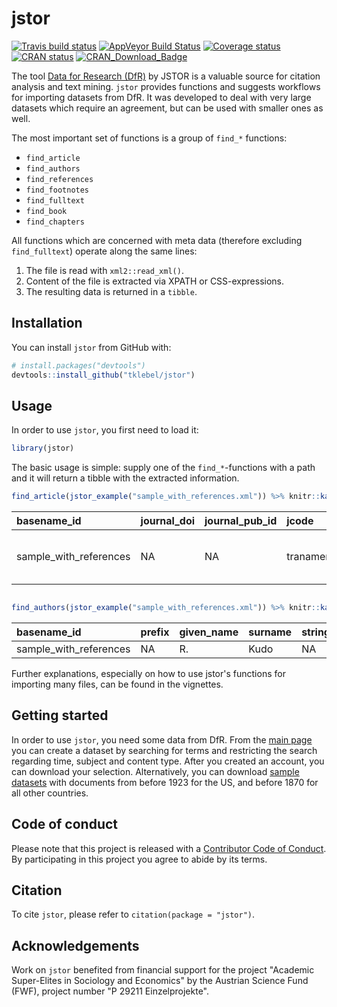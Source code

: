 
<!-- README.md is generated from README.Rmd. Please edit that file -->
jstor
=====

[![Travis build status](https://travis-ci.org/tklebel/jstor.svg?branch=master)](https://travis-ci.org/tklebel/jstor) [![AppVeyor Build Status](https://ci.appveyor.com/api/projects/status/github/tklebel/jstor?branch=master&svg=true)](https://ci.appveyor.com/project/tklebel/jstor) [![Coverage status](https://codecov.io/gh/tklebel/jstor/branch/master/graph/badge.svg)](https://codecov.io/github/tklebel/jstor?branch=master) [![CRAN status](http://www.r-pkg.org/badges/version/jstor)](https://cran.r-project.org/package=jstor) [![CRAN\_Download\_Badge](http://cranlogs.r-pkg.org/badges/jstor)](https://CRAN.R-project.org/package=jstor)

The tool [Data for Research (DfR)](http://www.jstor.org/dfr/) by JSTOR is a valuable source for citation analysis and text mining. `jstor` provides functions and suggests workflows for importing datasets from DfR. It was developed to deal with very large datasets which require an agreement, but can be used with smaller ones as well.

The most important set of functions is a group of `find_*` functions:

-   `find_article`
-   `find_authors`
-   `find_references`
-   `find_footnotes`
-   `find_fulltext`
-   `find_book`
-   `find_chapters`

All functions which are concerned with meta data (therefore excluding `find_fulltext`) operate along the same lines:

1.  The file is read with `xml2::read_xml()`.
2.  Content of the file is extracted via XPATH or CSS-expressions.
3.  The resulting data is returned in a `tibble`.

Installation
------------

You can install `jstor` from GitHub with:

``` r
# install.packages("devtools")
devtools::install_github("tklebel/jstor")
```

Usage
-----

In order to use `jstor`, you first need to load it:

``` r
library(jstor)
```

The basic usage is simple: supply one of the `find_*`-functions with a path and it will return a tibble with the extracted information.

``` r
find_article(jstor_example("sample_with_references.xml")) %>% knitr::kable()
```

| basename\_id             | journal\_doi | journal\_pub\_id | jcode            | article\_doi    | article\_pub\_id | article\_jcode | article\_type    | article\_title                     | volume | issue | language |  pub\_day|  pub\_month|  pub\_year|  first\_page|  last\_page|
|:-------------------------|:-------------|:-----------------|:-----------------|:----------------|:-----------------|:---------------|:-----------------|:-----------------------------------|:-------|:------|:---------|---------:|-----------:|----------:|------------:|-----------:|
| sample\_with\_references | NA           | NA               | tranamermicrsoci | 10.2307/3221896 | NA               | NA             | research-article | On the Protozoa Parasitic in Frogs | 41     | 2     | eng      |         1|           4|       1922|           59|          76|

``` r

find_authors(jstor_example("sample_with_references.xml")) %>% knitr::kable()
```

| basename\_id             | prefix | given\_name | surname | string\_name | suffix |  author\_number|
|:-------------------------|:-------|:------------|:--------|:-------------|:-------|---------------:|
| sample\_with\_references | NA     | R.          | Kudo    | NA           | NA     |               1|

Further explanations, especially on how to use jstor's functions for importing many files, can be found in the vignettes.

Getting started
---------------

In order to use `jstor`, you need some data from DfR. From the [main page](http://www.jstor.org/dfr/) you can create a dataset by searching for terms and restricting the search regarding time, subject and content type. After you created an account, you can download your selection. Alternatively, you can download [sample datasets](http://www.jstor.org/dfr/about/sample-datasets) with documents from before 1923 for the US, and before 1870 for all other countries.

Code of conduct
---------------

Please note that this project is released with a [Contributor Code of Conduct](CONDUCT.md). By participating in this project you agree to abide by its terms.

Citation
--------

To cite `jstor`, please refer to `citation(package = "jstor")`.

Acknowledgements
----------------

Work on `jstor` benefited from financial support for the project "Academic Super-Elites in Sociology and Economics" by the Austrian Science Fund (FWF), project number "P 29211 Einzelprojekte".
